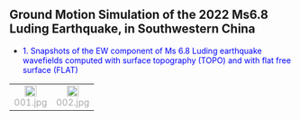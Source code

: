 ## Ground Motion Simulation of the 2022 Ms6.8 Luding Earthquake, in Southwestern China
 + <font color=blue siez=5>1. Snapshots of the EW component of Ms 6.8 Luding earthquake wavefields computed with surface topography (TOPO) and with flat free surface (FLAT)</font>
<table rules="none" align="center">
	<tr>
		<td>
			<center>
				<img src="https://img-blog.csdnimg.cn/293b792757c24b8caa1ffba18ce76831.jpg" width="60%" />
				<br/>
				<font color="AAAAAA">001.jpg</font>
			</center>
		</td>
		<td>
			<center>
				<img src="https://img-blog.csdnimg.cn/f70c9b6462314611828f3349942b1227.jpg" width="60%" />
				<br/>
				<font color="AAAAAA">002.jpg</font>
			</center>
		</td>
	</tr>
</table>
